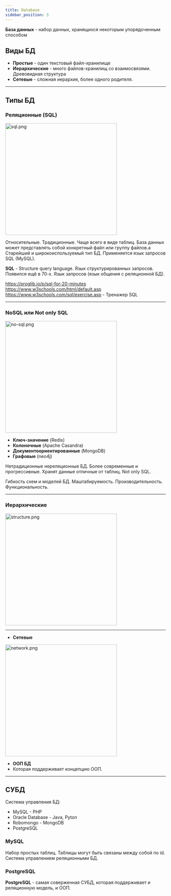 ```yaml
---
title: Database
sidebar_position: 3
---
```


**База данных** - набор данных, хранящихся некоторым упорядоченным способом

## Виды БД

- **Простые** - один текстовый файл-хранилище
- **Иерархические** - много файлов-хранилищ со взаимосвязями. Древовидная структура
- **Сетевые** - сложная иерархия, более одного родителя.

---

## Типы БД

### Реляционные (SQL)

<img src="../../../img/backend/sql.png" width="350" alt="sql.png" />

Относительные. Традиционные. Чаще всего в виде таблиц. База данных может представлять собой конкретный файл или группу файлов.а
Старейший и широкоиспользуемый тип БД. Применяется язык запросов SQL (MySQL).

**SQL** - Structure query language. Язык структурированных запросов. Появился ещё в 70-х. Язык запросов (язык общения с реляционной БД).

<https://proglib.io/p/sql-for-20-minutes>
<https://www.w3schools.com/html/default.asp>
<https://www.w3schools.com/sql/exercise.asp> - Тренажер SQL

---

### NoSQL или Not only SQL

<img src="../../../img/backend/no-sql.png" width="350" alt="no-sql.png" />

- **Ключ-значение** (Redis)
- **Колоночные** (Apache Casandra)
- **Документоориентированные** (MongoDB)
- **Графовые** (neo4j)

Нетрадиционные нереляционные БД. Более современные и прогрессивные. Хранят данные отличные от таблиц. Not only SQL.

Гибкость схем и моделей БД. Маштабируемость. Производительность. Функциональность.

---

### Иерархические

<img src="../../../img/backend/structure.png" width="350" alt="structure.png" />

---

- **Сетевые**

<img src="../../../img/backend/network.png" width="350" alt="network.png" />

- **ООП БД**
- Которая поддерживает концепцию ООП.

---

## СУБД

Система управления БД:

- MySQL - PHP
- Oracle Database - Java, Pyton
- Robomongo - MongoDB
- PostgreSQL

### MySQL

Набор простых таблиц. Таблицы могут быть связаны между собой по id. Система управлением реляционными БД.

### PostgreSQL

**PostgreSQL** - самая соверженная СУБД, которая поддерживает и реляционную модель, и ООП.
